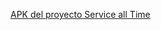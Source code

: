 [APK del proyecto Service all Time](https://github.com/FPRGrupo5/Service-allTime/blob/main/Service-allTime.apk)
